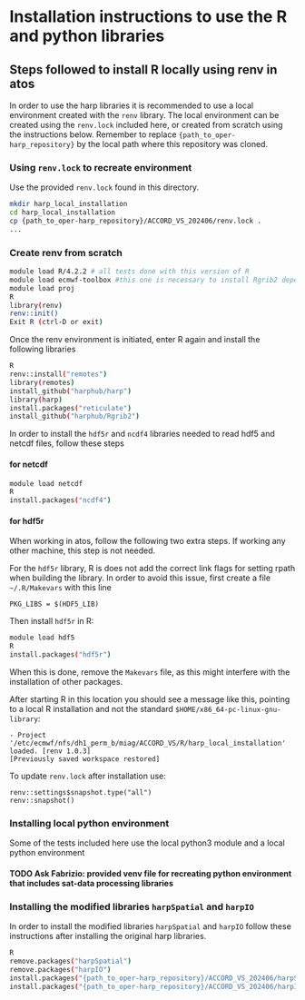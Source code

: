 # Installation instructions to use the R and python libraries

## Steps followed to install R locally using renv in atos
In order to use the harp libraries it is recommended
to use a local environment created with the `renv` library.
The local environment can be created using the `renv.lock` included
here, or created from scratch using the instructions below.
Remember to replace `{path_to_oper-harp_repository}` by the local
path where this repository was cloned.


### Using `renv.lock` to recreate environment

Use the provided `renv.lock` found in this directory.

```bash
mkdir harp_local_installation
cd harp_local_installation
cp {path_to_oper-harp_repository}/ACCORD_VS_202406/renv.lock .
...

```

### Create renv from scratch
```bash
module load R/4.2.2 # all tests done with this version of R
module load ecmwf-toolbox #this one is necessary to install Rgrib2 dependencies
module load proj
R
library(renv)
renv::init()
Exit R (ctrl-D or exit)

```
Once the renv environment is initiated, enter R again and install
the following libraries

```bash
R
renv::install("remotes")
library(remotes)
install_github("harphub/harp")
library(harp)
install.packages("reticulate")
install_github("harphub/Rgrib2")

```

In order to install the `hdf5r` and `ncdf4` libraries needed to read hdf5 and netcdf
files, follow these steps

#### for netcdf
```bash
module load netcdf
R
install.packages("ncdf4")
```

#### for hdf5r
When working in atos, follow the following two extra steps.
If working any other machine, this step is not needed.

For the `hdf5r` library, R is does not add the correct link flags for setting rpath
when building the library. In order to avoid this issue, first create a file
` ~/.R/Makevars` with this line
```
PKG_LIBS = $(HDF5_LIB)

```
Then install `hdf5r` in R:
```bash
module load hdf5
R
install.packages("hdf5r")
```
When this is done, remove the `Makevars` file, as this might interfere with the 
installation of other packages.

After starting R in this location you should see a message like this, pointing
to a local R installation and not the standard `$HOME/x86_64-pc-linux-gnu-library`:

```
- Project '/etc/ecmwf/nfs/dh1_perm_b/miag/ACCORD_VS/R/harp_local_installation' loaded. [renv 1.0.3]
[Previously saved workspace restored]

```

To update `renv.lock` after installation use:
```
renv::settings$snapshot.type("all")
renv::snapshot()

```

### Installing local python environment
Some of the tests included here use the local python3 module and a local python environment
#### TODO Ask Fabrizio: provided venv file for recreating python environment that includes sat-data processing libraries


### Installing the modified libraries `harpSpatial` and `harpIO`

In order to install the modified libraries `harpSpatial` and `harpIO` follow these instructions
after installing the original harp libraries.

```bash
R
remove.packages("harpSpatial")  
remove.packages("harpIO")
install.packages("{path_to_oper-harp_repository}/ACCORD_VS_202406/harpSpatial_branch_DMI_GeoSphere.tar.gz", repos=NULL, type="source")
install.packages("{path_to_oper-harp_repository}/ACCORD_VS_202406/harpIO_branch_DMI_GeoSphere.tar.gz", repos=NULL, type="source")
```
